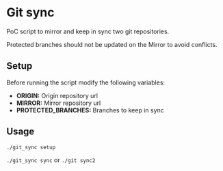 # Git sync

PoC script to mirror and keep in sync two git repositories.

Protected branches should not be updated on the Mirror to avoid conflicts.

## Setup

Before running the script modify the following variables:
- **ORIGIN:** Origin repository url
- **MIRROR:** Mirror repository url
- **PROTECTED_BRANCHES:** Branches to keep in sync

## Usage

`./git_sync setup`

`./git_sync sync` or `./git sync2`